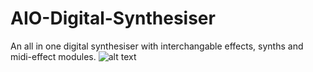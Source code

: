 # AIO-Digital-Synthesiser
An all in one digital synthesiser with interchangable effects, synths and midi-effect modules.
![alt text](https://github.com/Knowlesspot/AIO-Digital-Synthesiser/blob/master/description.png?raw=true)
